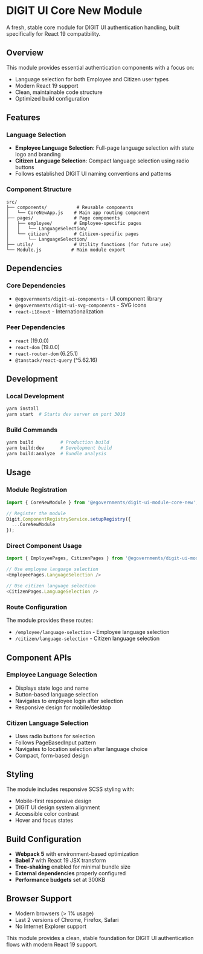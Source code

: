 # DIGIT UI Core New Module

A fresh, stable core module for DIGIT UI authentication handling, built specifically for React 19 compatibility.

## Overview

This module provides essential authentication components with a focus on:
- Language selection for both Employee and Citizen user types
- Modern React 19 support
- Clean, maintainable code structure
- Optimized build configuration

## Features

### Language Selection
- **Employee Language Selection**: Full-page language selection with state logo and branding
- **Citizen Language Selection**: Compact language selection using radio buttons
- Follows established DIGIT UI naming conventions and patterns

### Component Structure
```
src/
├── components/           # Reusable components
│   └── CoreNewApp.js    # Main app routing component
├── pages/               # Page components
│   ├── employee/        # Employee-specific pages
│   │   └── LanguageSelection/
│   └── citizen/         # Citizen-specific pages
│       └── LanguageSelection/
├── utils/               # Utility functions (for future use)
└── Module.js           # Main module export
```

## Dependencies

### Core Dependencies
- `@egovernments/digit-ui-components` - UI component library
- `@egovernments/digit-ui-svg-components` - SVG icons
- `react-i18next` - Internationalization

### Peer Dependencies
- `react` (19.0.0)
- `react-dom` (19.0.0)
- `react-router-dom` (6.25.1)
- `@tanstack/react-query` (^5.62.16)

## Development

### Local Development
```bash
yarn install
yarn start  # Starts dev server on port 3010
```

### Build Commands
```bash
yarn build          # Production build
yarn build:dev      # Development build
yarn build:analyze  # Bundle analysis
```

## Usage

### Module Registration
```javascript
import { CoreNewModule } from '@egovernments/digit-ui-module-core-new';

// Register the module
Digit.ComponentRegistryService.setupRegistry({
  ...CoreNewModule
});
```

### Direct Component Usage
```javascript
import { EmployeePages, CitizenPages } from '@egovernments/digit-ui-module-core-new';

// Use employee language selection
<EmployeePages.LanguageSelection />

// Use citizen language selection  
<CitizenPages.LanguageSelection />
```

### Route Configuration
The module provides these routes:
- `/employee/language-selection` - Employee language selection
- `/citizen/language-selection` - Citizen language selection

## Component APIs

### Employee Language Selection
- Displays state logo and name
- Button-based language selection
- Navigates to employee login after selection
- Responsive design for mobile/desktop

### Citizen Language Selection
- Uses radio buttons for selection
- Follows PageBasedInput pattern
- Navigates to location selection after language choice
- Compact, form-based design

## Styling

The module includes responsive SCSS styling with:
- Mobile-first responsive design
- DIGIT UI design system alignment
- Accessible color contrast
- Hover and focus states

## Build Configuration

- **Webpack 5** with environment-based optimization
- **Babel 7** with React 19 JSX transform
- **Tree-shaking** enabled for minimal bundle size
- **External dependencies** properly configured
- **Performance budgets** set at 300KB

## Browser Support

- Modern browsers (> 1% usage)
- Last 2 versions of Chrome, Firefox, Safari
- No Internet Explorer support

This module provides a clean, stable foundation for DIGIT UI authentication flows with modern React 19 support.